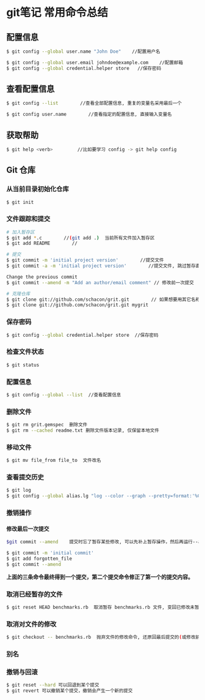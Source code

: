 # git笔记 常用命令总结
## 配置信息
```bash
$ git config --global user.name "John Doe"    //配置用户名

$ git config --global user.email johndoe@example.com    //配置邮箱
$ git config --global credential.helper store   //保存密码
```
## 查看配置信息
```bash
$ git config --list        //查看全部配置信息, 重复的变量名采用最后一个

$ git config user.name        //查看指定的配置信息, 直接输入变量名
```
## 获取帮助
```bash
$ git help <verb>         //比如要学习 config -> git help config
```

## Git 仓库

### 从当前目录初始化仓库
```bash
$ git init
```
### 文件跟踪和提交
```bash
# 加入暂存区
$ git add *.c        //(git add .)  当前所有文件加入暂存区
$ git add README        //

# 提交
$ git commit -m 'initial project version'        //提交文件
$ git commit -a -m 'initial project version'        //提交文件, 跳过暂存直接提交(-a)

Change the previous commit
$ git commit --amend -m "Add an author/email comment" // 修改前一次提交

# 克隆仓库
$ git clone git://github.com/schacon/grit.git        // 如果想要用其它名称, 在最后可以定义新建的目录名, 如下:
$ git clone git://github.com/schacon/grit.git mygrit
```
### 保存密码
```bash
$ git config --global credential.helper store  //保存密码
```
### 检查文件状态
```bash
$ git status
```
### 配置信息
```bash
$ git config --global --list  //查看配置信息
```
### 删除文件
```bash
$ git rm grit.gemspec  删除文件
$ git rm --cached readme.txt 删除文件版本记录, 仅保留本地文件
```
### 移动文件
```bash
$ git mv file_from file_to  文件改名
```

### 查看提交历史
```bash
$ git log
$ git config --global alias.lg "log --color --graph --pretty=format:'%Cred%h%Creset -%C(yellow)%d%Creset %s %Cgreen(%cr) %C(bold blue)<%an>%Creset' --abbrev-commit"  定义历史记录格式的别名, 以后只需 git lg 即可
```
### 撤销操作
#### 修改最后一次提交
```bash
$git commit --amend    提交时忘了暂存某些修改, 可以先补上暂存操作，然后再运行--amend 提交：

$ git commit -m 'initial commit'
$ git add forgotten_file
$ git commit --amend
```
**上面的三条命令最终得到一个提交，第二个提交命令修正了第一个的提交内容。**


### 取消已经暂存的文件
```bash
$ git reset HEAD benchmarks.rb  取消暂存 benchmarks.rb 文件, 变回已修改未暂存的状态;
```
### 取消对文件的修改
```bash
$ git checkout -- benchmarks.rb  抛弃文件的修改命令, 还原回最后提交的(或修改前的)版本(已添加到缓存区的改动，以及新文件，都不受影响。)
```
### 别名
### 撤销与回滚
```bash
$ git reset --hard 可以回退到某个提交
$ git revert 可以撤销某个提交，撤销会产生一个新的提交
```
